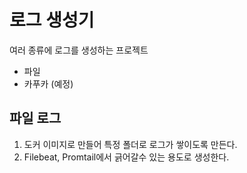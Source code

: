 # 로그 생성기

여러 종류에 로그를 생성하는 프로젝트
* 파일
* 카푸카 (예정)

## 파일 로그
1. 도커 이미지로 만들어 특정 폴더로 로그가 쌓이도록 만든다.
2. Filebeat, Promtail에서 긁어갈수 있는 용도로 생성한다.





